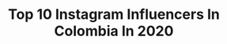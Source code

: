 ---
title: Top 10 Instagram Influencers In Colombia In 2020
description: >-
  Find top Instagram influencers in Colombia in 2020. Most popular hashtags: #colombia #bogota #musica.
platform: Instagram
hits: 4076
text_top: See the most popular Instagram accounts on inBeat.
text_bottom: inBeat has 4076 Instagram influencers like this in Colombia for you to contact.
profiles:
  - username: "creexart"
    fullname: >-
      CreexArt ⚡️ El Crack
    bio: >-
      REGRESO EL 01/11/2020
    location: "Colombia"
    followers: 122577
    engagement: 2645
    commentsToLikes: 4.681620
    id: ck5ci7rots69i0i11bjl8bnhr
    verified: false
    hashtags: ""
  - username: "soydylann"
    fullname: >-
      dylan🦋
    bio: >-
      📍bogotá, col ⚡️𝐓𝐢𝐤𝐓𝐨𝐤 | soydylann (+170k)⚡️ 📩 dylandiazcontacto@gmail.com
    location: "Colombia"
    followers: 31263
    engagement: 1697
    commentsToLikes: 0.113781
    id: ck9whicx4xzqs0j78f2zsqtww
    verified: false
    hashtags: ""
  - username: "xoxoego"
    fullname: >-
      PAPI XOXO El anormal👽🛸
    bio: >-
      @otxet_lafamilia 🛸
    location: "Colombia"
    followers: 5549
    engagement: 1593
    commentsToLikes: 0.145017
    id: ck6tl19zm5sf00j71ghsjxgi8
    verified: false
    hashtags: "#santiagodecali, #colombia, #medellin, #cali"
  - username: "naylavelezp"
    fullname: >-
      Nayla Piña Vélez
    bio: >-
      Colombiana. CEO @plusbynayla #PlusGirl Miss Teen Universe Colombia 19’
    location: "Colombia"
    followers: 7948
    engagement: 1397
    commentsToLikes: 0.337551
    id: ck5zzydoscmo70i14bfcnihst
    verified: false
    hashtags: "#seeasmilesendasmile, #veaunasonrisaenvieunasonrisa, #quedateencasa, #blackouttuesday"
  - username: "valesierra123"
    fullname: >-
      • Valeria Sierra •
    bio: >-
      🙏🏼Con Dios todo, sin él nada 🎤Periodista y Presentadora 🔆 Hay algo en ti que el mundo necesita 💃🏻UR FESTIVAL 2020 👇🏻👇🏻👇🏻
    location: "Colombia"
    followers: 6882
    engagement: 1358
    commentsToLikes: 0.077755
    id: ckaoval3s3qzn0i78veeyje0w
    verified: false
    hashtags: "#zonarosa, #noticiero, #festival, #presentadora"
  - username: "ariafalana"
    fullname: >-
      𝑴𝒂𝒏𝒖 𝑪𝒂𝒓𝒗𝒂𝒋𝒂𝒍 🌸
    bio: >-
      👉🏼 𝐜𝐮𝐞𝐧𝐭𝐚 𝐨𝐟𝐢𝐜𝐢𝐚𝐥 19 años✌🏻 colombiana🇨🇴 📩 | Publicidad al DM 🛍 | Mis tiendas de ropa @ossaswomen @ossasmen
    location: "Colombia"
    followers: 12284
    engagement: 1222
    commentsToLikes: 0.128072
    id: ckaouqd6p1cvf0i78onegnbfc
    verified: false
    hashtags: "#mede, #videostiktok, #encasa, #pereiracity"
  - username: "stephy_oficial"
    fullname: >-
      Pπ
    bio: >-
      ESCUCHA PARÍS🗼⬇️
    location: "Colombia"
    followers: 51116
    engagement: 1199
    commentsToLikes: 0.070477
    id: ck9wfzxoer9rl0j786drcxosm
    verified: false
    hashtags: ""
  - username: "soynaash"
    fullname: >-
      Nash Orozco
    bio: >-
      | 🇨🇴🇲🇽 | | Creador de contenido 🥀| | Contacto: soynaash@gmail.com | 📍REP: @trendsetters.ok 📍 1OOth✨
    location: "Colombia"
    followers: 51449
    engagement: 1183
    commentsToLikes: 0.132017
    id: ck9wg0jwcrcur0j78ovst4ow1
    verified: false
    hashtags: "#humor"
  - username: "belenfleitasok"
    fullname: >-
      Belén Fleitas 🦄
    bio: >-
      Publicidad y Canje al 👉🏻contactobelenfleitas@gmail.com Acá no te vas a aburrir 😉 Tiktok: +180K YouTube: +115K
    location: "Colombia"
    followers: 66077
    engagement: 1168
    commentsToLikes: 0.098964
    id: ck5hhsftf9unc0i11653f0xm7
    verified: false
    hashtags: "#tupelotueleccio, #octubrerosa, #prayforparaguay, #americaneagle"
  - username: "_camilandreaa_"
    fullname: >-
      Camila Andrea
    bio: >-
      Moda - Belleza | Estilo de Vida | Sonrisas 📍Colombia Contacto: caamilabernal@hotmail.com YouTube:
    location: "Colombia"
    followers: 358473
    engagement: 1166
    commentsToLikes: 0.118620
    id: ck55pt5nybbqk0i11dfv4w0qt
    verified: false
    hashtags: "#skecherscolombia"
cities:
  - name: Bogotá
    link: /instagram/colombia/bogota
  - name: Cali
    link: /instagram/colombia/cali
  - name: Medellín
    link: /instagram/colombia/medellin
---